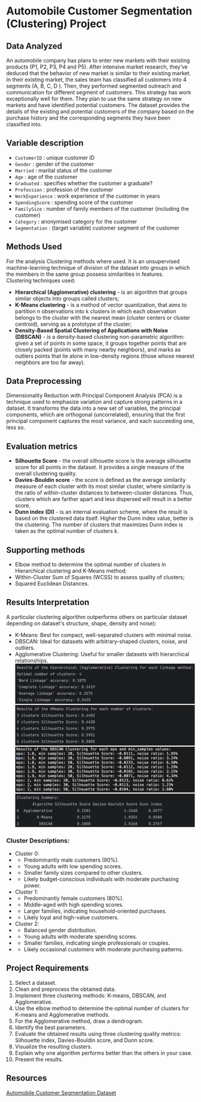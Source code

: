 # Automobile Customer Segmentation (Clustering) Project
## Data Analyzed
An automobile company has plans to enter new markets with their existing products (P1, P2, P3, P4 and P5). 
After intensive market research, they’ve deduced that the behavior of new market is similar to their existing market.
In their existing market, the sales team has classified all customers into 4 segments (A, B, C, D ). Then, they 
performed segmented outreach and communication for different segment of customers. This strategy has work 
exceptionally well for them. They plan to use the same strategy on new markets and have identified potential 
customers.
The dataset provides the details of the existing and potential customers of the company based on the purchase 
history and the corresponding segments they have been classified into.
## Variable description
- `CustomerID` : unique customer ID
- `Gender` : gender of the customer
- `Married` : marital status of the customer
- `Age` : age of the customer
- `Graduated` : specifies whether the customer a graduate?
- `Profession` : profession of the customer
- `WorkExperience` : work experience of the customer in years
- `SpendingScore` : spending score of the customer
- `FamilySize` : number of family members of the customer (including the customer)
- `Category` : anonymised category for the customer
- `Segmentation` : (target variable) customer segment of the customer
## Methods Used
For the analysis Clustering methods where used. It is an unsupervised machine-learning technique of division of the 
dataset into groups in which the members in the same group possess similarities in features. \
Clustering techniques used:
- **Hierarchical (Agglomerative) clustering** - is an algorithm that groups similar objects into groups called clusters;
- **K-Means clustering** - is a method of vector quantization, that aims to partition n observations into 
k clusters in which each observation belongs to the cluster with the nearest mean (cluster centers 
or cluster centroid), serving as a prototype of the cluster; 
- **Density-Based Spatial Clustering of Applications with Noise (DBSCAN)** - is a density-based clustering 
non-parametric algorithm: given a set of points in some space, it groups together points that are closely packed 
(points with many nearby neighbors), and marks as outliers points that lie alone in low-density regions (those whose 
nearest neighbors are too far away).
## Data Preprocessing
Dimensionality Reduction with Principal Component Analysis (PCA) is a technique used to emphasize variation and capture 
strong patterns in a dataset. It transforms the data into a new set of variables, the principal components, which are 
orthogonal (uncorrelated), ensuring that the first principal component captures the most variance, and each succeeding 
one, less so.
## Evaluation metrics
- **Silhouette Score** - the overall silhouette score is the average silhouette score for all points in the dataset. It 
provides a single measure of the overall clustering quality.
- **Davies-Bouldin score** - the score is defined as the average similarity measure of each cluster with its most similar 
cluster, where similarity is the ratio of within-cluster distances to between-cluster distances. Thus, clusters which 
are farther apart and less dispersed will result in a better score.
- **Dunn index (DI)** - is an internal evaluation scheme, where the result is based on the clustered data itself. Higher 
the Dunn index value, better is the clustering. The number of clusters that maximizes Dunn index is taken as the 
optimal number of clusters k.
## Supporting methods
- Elbow method to determine the optimal number of clusters in Hierarchical clustering and K-Means method;
- Within-Cluster Sum of Squares (WCSS) to assess quality of clusters;
- Squared Euclidean Distances.
## Results Interpretation
A particular clustering algorithm outperforms others on particular dataset depending on dataset's structure, shape, 
density and noise):
- K-Means: Best for compact, well-separated clusters with minimal noise.
- DBSCAN: Ideal for datasets with arbitrary-shaped clusters, noise, and outliers.
- Agglomerative Clustering: Useful for smaller datasets with hierarchical relationships.
![Data Correlation Plot](./img/Results_Hierarchical.png)
![Data Correlation Plot](./img/Results_Kmeans.png)
![Data Correlation Plot](./img/Results_DBSCAN.png)
![Data Correlation Plot](./img/Results_Summary.png)

### Cluster Descriptions:
- Cluster 0:
- - Predominantly male customers (90%).
- - Young adults with low spending scores.
- - Smaller family sizes compared to other clusters.
- - Likely budget-conscious individuals with moderate purchasing power.
- Cluster 1:
- - Predominantly female customers (80%).
- - Middle-aged with high spending scores.
- - Larger families, indicating household-oriented purchases.
- - Likely loyal and high-value customers.
- Cluster 2:
- - Balanced gender distribution.
- - Young adults with moderate spending scores.
- - Smaller families, indicating single professionals or couples.
- - Likely occasional customers with moderate purchasing patterns.
## Project Requirements
1. Select a dataset.
2. Clean and preprocess the obtained data.
3. Implement three clustering methods: K-means, DBSCAN, and Agglomerative.
4. Use the elbow method to determine the optimal number of clusters for K-means and Agglomerative methods.
5. For the Agglomerative method, draw a dendrogram.
6. Identify the best parameters.
7. Evaluate the obtained results using three clustering quality metrics: Silhouette index, Davies-Bouldin score, 
and Dunn score.
8. Visualize the resulting clusters.
9. Explain why one algorithm performs better than the others in your case.
10. Present the results.
## Resources
[Automobile Customer Segmentation Dataset](https://www.kaggle.com/datasets/akashdeepkuila/automobile-customer)
